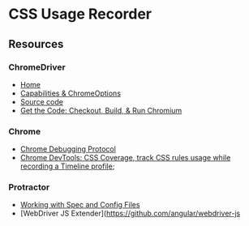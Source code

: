 # CSS Usage Recorder

## Resources
### ChromeDriver
* [Home](https://sites.google.com/a/chromium.org/chromedriver/)
* [Capabilities & ChromeOptions](https://sites.google.com/a/chromium.org/chromedriver/capabilities)
* [Source code](https://cs.chromium.org/chromium/src/chrome/test/chromedriver/README.txt)
* [Get the Code: Checkout, Build, & Run Chromium](https://www.chromium.org/developers/how-tos/get-the-code)

### Chrome
* [Chrome Debugging Protocol](https://developer.chrome.com/devtools/docs/debugger-protocol)
* [Chrome DevTools: CSS Coverage, track CSS rules usage while recording a Timeline profile](https://umaar.com/dev-tips/121-css-coverage/);

### Protractor
* [Working with Spec and Config Files](https://github.com/angular/protractor/blob/master/docs/api-overview.md)
* [WebDriver JS Extender](https://github.com/angular/webdriver-js 
